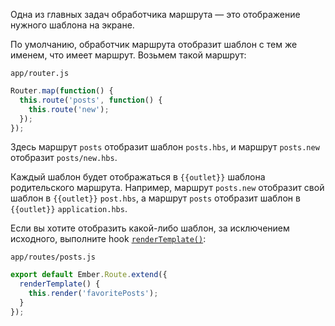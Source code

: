 Одна из главных задач обработчика маршрута — это отображение нужного шаблона на экране.

По умолчанию, обработчик маршрута отобразит шаблон с тем же именем, что имеет маршрут. Возьмем такой маршрут:

`app/router.js`
```js
Router.map(function() {
  this.route('posts', function() {
    this.route('new');
  });
});
```

Здесь маршрут `posts` отобразит шаблон `posts.hbs`, и маршрут `posts.new` отобразит `posts/new.hbs`.

Каждый шаблон будет отображаться в `{{outlet}}` шаблона родительского маршрута. Например, маршрут `posts.new` отобразит свой шаблон в `{{outlet}}` `post.hbs`, а маршрут `posts` отобразит шаблон в `{{outlet}}` `application.hbs`.

Если вы хотите отобразить какой-либо шаблон, за исключением исходного, выполните hook [`renderTemplate()`](http://emberjs.com/api/classes/Ember.Route.html#method_renderTemplate):

`app/routes/posts.js`
```js
export default Ember.Route.extend({
  renderTemplate() {
    this.render('favoritePosts');
  }
});
```